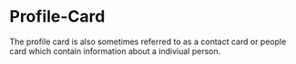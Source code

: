 # Profile-Card
The profile card is also sometimes referred to as a contact card or people card which contain information about a indiviual person.
